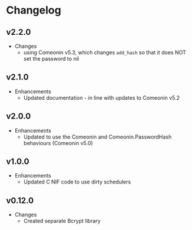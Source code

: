 # Changelog

## v2.2.0

* Changes
  * using Comeonin v5.3, which changes `add_hash` so that it does NOT set the password to nil

## v2.1.0

* Enhancements
  * Updated documentation - in line with updates to Comeonin v5.2

## v2.0.0

* Enhancements
  * Updated to use the Comeonin and Comeonin.PasswordHash behaviours (Comeonin v5.0)

## v1.0.0

* Enhancements
  * Updated C NIF code to use dirty schedulers

## v0.12.0

* Changes
  * Created separate Bcrypt library
